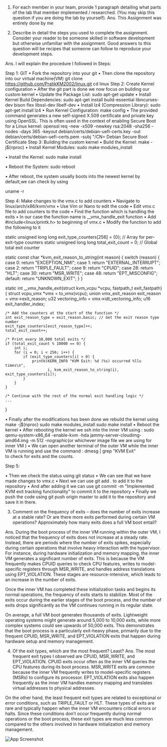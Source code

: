 1.	For each member in your team, provide 1 paragraph detailing what parts of the lab that member implemented / researched. (You may skip this question if you are doing the lab by yourself).
Ans. This Assignment was entirely done by me 

2.	Describe in detail the steps you used to complete the assignment. Consider your reader to be someone skilled in software development but otherwise unfamiliar with the assignment. Good answers to this question will be recipes that someone can follow to reproduce your development steps.

Ans.
I will explain the procedure I followed in Steps:

Step 1: GIT
•	Fork the repository into your git 
•	Then clone the repository into our virtual machine(VM) 
git clone https://github.com/PratikKM2002/linux.git
cd linux
              Step 2: Create Kernel configuration
•	After the git part is done we now focus on building our custom kernel
•	Update the Package List: sudo apt-get update
•	Install Kernel Build Dependencies: sudo apt-get install build-essential libncurses-dev bison flex libssl-dev libelf-dev
•	Install lz4 (Compression Library): sudo apt-get install lz4
•	Run Kernel Configuration: make config
•	The provided command generates a new self-signed X.509 certificate and private key using OpenSSL. This is often used in the context of enabling Secure Boot for a Linux kernel:   openssl req -new -x509 -newkey rsa:2048 -sha256 -nodes -days 365 -keyout debian/certs/debian-uefi-certs.key -out debian/certs/debian-uefi-certs.pem -subj "/CN= Debian Secure Boot Certificate
             Step 3: Building the custom kernel
•	Build the Kernel: 
                    make -j$(nproc)
•	Install Kernel Modules:
       sudo make modules_install

•	Install the Kernel:
    sudo make install

•	Reboot the System:
sudo reboot

•	After reboot, the system usually boots into the newest kernel by default,we can check by using

uname -r
  
 Step 4: Make changes to the vmx.c to add counters
•	Navigate to linux/arch/x86/kvm/vmx
•	Use Vim or Nano to edit the code
•	Edit vmx.c file to add counters to the code
•	Find the function which is handling the exits
•	In our case the function name is __vmx_handle_exit function
•	Add #include<linux/printk.h> to beginning of vmx.c
•	Modify the function to add the following to it

static unsigned long long exit_type_counters[256] = {0}; // Array for per-exit-type counters
static unsigned long long total_exit_count = 0;         // Global total exit counter


static const char *kvm_exit_reason_to_string(int reason) {
    switch (reason) {
    case 0: return "EXCEPTION_NMI";
    case 1: return "EXTERNAL_INTERRUPT";
    case 2: return "TRIPLE_FAULT";
    case 9: return "CPUID";
    case 28: return "HLT";
    case 30: return "MSR_WRITE";
    case 48: return "EPT_MISCONFIG";
    default: return "UNKNOWN_EXIT";
    }
}





static int __vmx_handle_exit(struct kvm_vcpu *vcpu, fastpath_t exit_fastpath) {
    struct vcpu_vmx *vmx = to_vmx(vcpu);
    union vmx_exit_reason exit_reason = vmx->exit_reason;
    u32 vectoring_info = vmx->idt_vectoring_info;
    u16 exit_handler_index;

    /* Add the counters at the start of the function */
    int exit_reason_type = exit_reason.basic; // Get the exit reason type number
    exit_type_counters[exit_reason_type]++;
    total_exit_count++;

    /* Print every 10,000 total exits */
    if (total_exit_count % 10000 == 0) {
        int i;
        for (i = 0; i < 256; i++) {
            if (exit_type_counters[i] > 0) {
                printk(KERN_INFO "KVM Exit: %d (%s) occurred %llu times\n",
                       i, kvm_exit_reason_to_string(i), exit_type_counters[i]);
            }
        }
    }

    /* Continue with the rest of the normal exit handling logic */
    ...
}


•	Finally after the  modifications has been done we rebuild the kernel using
make -j$(nproc)
sudo make modules_install
sudo make install
•	Reboot the kernel 
•	After rebooting the kernel we ssh into the inner VM using :
sudo qemu-system-x86_64 -enable-kvm -hda jammy-server-cloudimg-amd64.img -m 512 -nographic(or whichever image file we are using for inner VM )
•	We can open another terminal of the outer VM while the inner VM is running and use the command : 
                     dmesg | grep "KVM Exit"  
to check for exits and the counts.

Step  5:

•	Then we check the status using 
                                         git status
•	We can see that we have made changes to vmx.c
•	Next we can use git add . to add it to the repository
•	And after adding it we can use 
   git commit -m "Implemented KVM exit tracking functionality"
to commit it to the repository
•	Finally we push the code using git push origin master to add it to the repository and save it in there.

3.	Comment on the frequency of exits – does the number of exits increase at a stable rate? Or are there more exits performed during certain VM operations? Approximately how many exits does a full VM boot entail?

Ans. During the boot process of the inner VM running within the outer VM, I noticed that the frequency of exits does not increase at a steady rate. 
Instead, there are periods where the number of exits spikes, especially during certain operations that involve heavy interaction with the hypervisor. 
For instance, during hardware initialization and memory mapping, the inner VM generates a significant number of exits. This is because the VM frequently makes CPUID queries to check CPU features, writes to model-specific registers through MSR_WRITE, and handles address translations using EPT_VIOLATION. 
These stages are resource-intensive, which leads to an increase in the number of exits.

Once the inner VM has completed these initialization tasks and begins its normal operations, the frequency of exits starts to stabilize. 
Most of the exits occur during the earlier stages of the boot process, and the number of exits drops significantly as the VM continues running in its regular state.

On average, a full VM boot generates thousands of exits. Lightweight operating systems might generate around 5,000 to 10,000 exits, while more complex systems could see upwards of 50,000 exits. 
This demonstrates that the boot process is a particularly exit-heavy phase, primarily due to the frequent CPUID, MSR_WRITE, and EPT_VIOLATION exits that happen during hardware setup and memory management.


4.	Of the exit types, which are the most frequent? Least?
Ans. The most frequent exit types I observed are CPUID, MSR_WRITE, and EPT_VIOLATION. CPUID exits occur often as the inner VM queries the CPU features during its boot process. 
MSR_WRITE exits are common because the inner VM frequently writes to model-specific registers (MSRs) to configure its processor. EPT_VIOLATION exits also happen frequently as the inner VM handles memory mapping and translates virtual addresses to physical addresses.

On the other hand, the least frequent exit types are related to exceptional or error conditions, such as TRIPLE_FAULT or HLT.
 These types of exits are rare and typically happen when the inner VM encounters critical errors or halts. 
Since these conditions don’t occur frequently during normal operations or the boot process, these exit types are much less common compared to the others involved in hardware initialization and memory management.

![App Screenshot](https://github.com/PratikKM2002/linux/tree/master/screenshots)







